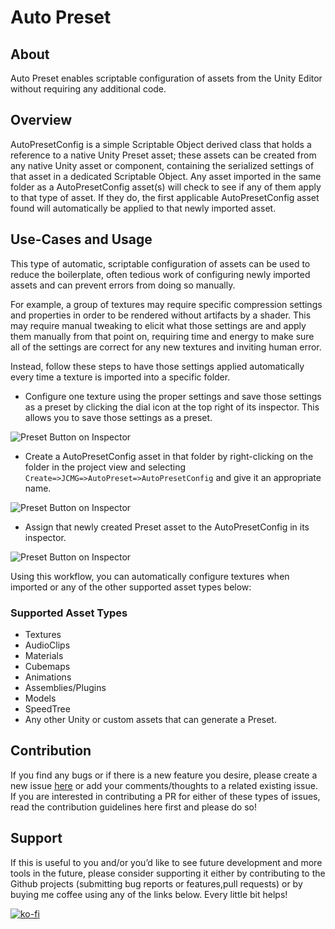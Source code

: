 # Auto Preset

## About
Auto Preset enables scriptable configuration of assets from the Unity Editor without requiring any additional code.

## Overview
AutoPresetConfig is a simple Scriptable Object derived class that holds a reference to a native Unity Preset asset; these assets can be created from any native Unity asset or component, containing the serialized settings of that asset in a dedicated Scriptable Object. Any asset imported in the same folder as a AutoPresetConfig asset(s) will check to see if any of them apply to that type of asset. If they do, the first applicable AutoPresetConfig asset found will automatically be applied to that newly imported asset.

## Use-Cases and Usage
This type of automatic, scriptable configuration of assets can be used to reduce the boilerplate, often tedious work of configuring newly imported assets and can prevent errors from doing so manually. 

For example, a group of textures may require specific compression settings and properties in order to be rendered without artifacts by a shader. This may require manual tweaking to elicit what those settings are and apply them manually from that point on, requiring time and energy to make sure all of the settings are correct for any new textures and inviting human error.

Instead, follow these steps to have those settings applied automatically every time a texture is imported into a specific folder.

* Configure one texture using the proper settings and save those settings as a preset by clicking the dial icon at the top right of its inspector. This allows you to save those settings as a preset.

![Preset Button on Inspector](https://github.com/jeffcampbellmakesgames/unity-auto-preset/blob/master/PresetButtonOnInspector.png)

* Create a AutoPresetConfig asset in that folder by right-clicking on the folder in the project view and selecting `Create=>JCMG=>AutoPreset=>AutoPresetConfig` and give it an appropriate name.

![Preset Button on Inspector](https://github.com/jeffcampbellmakesgames/unity-auto-preset/blob/master/AutoPresetConfigCreateMenu.png)

* Assign that newly created Preset asset to the AutoPresetConfig in its inspector.

![Preset Button on Inspector](https://github.com/jeffcampbellmakesgames/unity-auto-preset/blob/master/AutoPresetConfigInspector.png)

Using this workflow, you can automatically configure textures when imported or any of the other supported asset types below:

### Supported Asset Types
* Textures
* AudioClips
* Materials
* Cubemaps
* Animations
* Assemblies/Plugins
* Models
* SpeedTree
* Any other Unity or custom assets that can generate a Preset.

## Contribution
If you find any bugs or if there is a new feature you desire, please create a new issue [here](https://github.com/jeffcampbellmakesgames/unity-auto-preset/issues) or add your comments/thoughts to a related existing issue. If you are interested in contributing a PR for either of these types of issues, read the contribution guidelines here first and please do so!

## Support
If this is useful to you and/or you’d like to see future development and more tools in the future, please consider supporting it either by contributing to the Github projects (submitting bug reports or features,pull requests) or by buying me coffee using any of the links below. Every little bit helps!

[![ko-fi](https://www.ko-fi.com/img/githubbutton_sm.svg)](https://ko-fi.com/I3I2W7GX)
